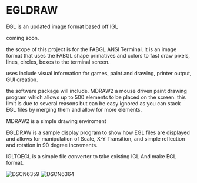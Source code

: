 # EGLDRAW
EGL is an updated image format based off IGL


coming soon.

the scope of this project is for the FABGL ANSI Terminal.
it is an image format that uses the FABGL shape primatives and colors to fast draw pixels, lines, circles, boxes to the terminal screen.

uses include visual information for games, paint and drawing, printer output, GUI creation.

the software package will include. MDRAW2 a mouse driven paint drawing program which allows up to 500 elements to be placed on the screen.
this limit is due to several reasons but can be easy ignored as you can stack EGL files by merging them and allow for more elements.

MDRAW2 is a simple drawing enviroment

EGLDRAW is a sample display program to show how EGL files are displayed and allows for manipulation of Scale, X-Y Transition, and simple reflection and rotation in 90 degree increments.

IGLTOEGL is a simple file converter to take existing IGL And make EGL format.


![DSCN6359](https://github.com/user-attachments/assets/0d3ccb68-0d82-408d-97ab-614bfca96543)
![DSCN6364](https://github.com/user-attachments/assets/9182ab41-58ed-45a8-9f0e-4445e8748475)
